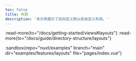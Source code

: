 ```yaml
---
toc: false
title: 布局
description: '本示例展示了如何定义默认和自定义布局。'
---
```


:read-more{to="/docs/getting-started/views#layouts"}
:read-more{to="/docs/guide/directory-structure/layouts"}

:sandbox{repo="nuxt/examples" branch="main" dir="examples/features/layouts" file="pages/index.vue"}
